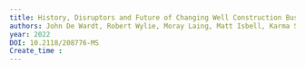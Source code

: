 ```yaml
---
title: History, Disruptors and Future of Changing Well Construction Business Models
authors: John De Wardt, Robert Wylie, Moray Laing, Matt Isbell, Karma Slusarchuk, Arnfinn Groette, Scott Boone
year: 2022
DOI: 10.2118/208776-MS
Create_time :  
---
```


